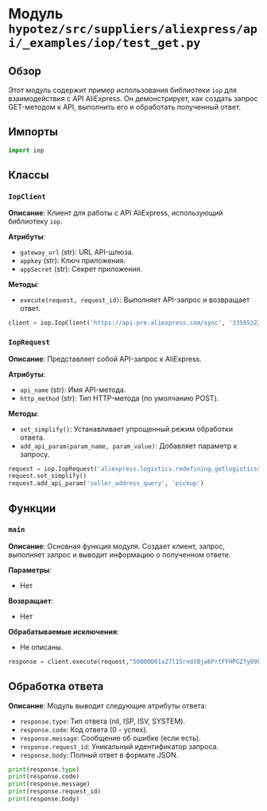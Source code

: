 # Модуль `hypotez/src/suppliers/aliexpress/api/_examples/iop/test_get.py`

## Обзор

Этот модуль содержит пример использования библиотеки `iop` для взаимодействия с API AliExpress. Он демонстрирует, как создать запрос GET-методом к API, выполнить его и обработать полученный ответ.

## Импорты

```python
import iop
```

## Классы

### `IopClient`

**Описание**: Клиент для работы с API AliExpress, использующий библиотеку `iop`.

**Атрибуты**:

- `gateway_url` (str): URL API-шлюза.
- `appkey` (str): Ключ приложения.
- `appSecret` (str): Секрет приложения.

**Методы**:

- `execute(request, request_id)`: Выполняет API-запрос и возвращает ответ.

```python
client = iop.IopClient('https://api-pre.aliexpress.com/sync', '33505222', 'e1fed6b34feb26aabc391d187732af93')
```

### `IopRequest`

**Описание**: Представляет собой API-запрос к AliExpress.

**Атрибуты**:

- `api_name` (str): Имя API-метода.
- `http_method` (str): Тип HTTP-метода (по умолчанию POST).


**Методы**:

- `set_simplify()`: Устанавливает упрощенный режим обработки ответа.
- `add_api_param(param_name, param_value)`: Добавляет параметр к запросу.

```python
request = iop.IopRequest('aliexpress.logistics.redefining.getlogisticsselleraddresses', 'POST')
request.set_simplify()
request.add_api_param('seller_address_query', 'pickup')
```

## Функции


### `main`

**Описание**: Основная функция модуля. Создает клиент, запрос, выполняет запрос и выводит информацию о полученном ответе.


**Параметры**:

- Нет

**Возвращает**:
- Нет

**Обрабатываемые исключения**:
- Не описаны.


```python
response = client.execute(request,"50000001a27l15rndYBjw6PrtFFHPGZfy09k1Cp1bd8597fsduP0RStringNormalizery0jhF6FL")
```


## Обработка ответа

**Описание**: Модуль выводит следующие атрибуты ответа:

- `response.type`: Тип ответа (nil, ISP, ISV, SYSTEM).
- `response.code`: Код ответа (0 - успех).
- `response.message`: Сообщение об ошибке (если есть).
- `response.request_id`: Уникальный идентификатор запроса.
- `response.body`: Полный ответ в формате JSON.


```python
print(response.type)
print(response.code)
print(response.message)
print(response.request_id)
print(response.body)
```
```